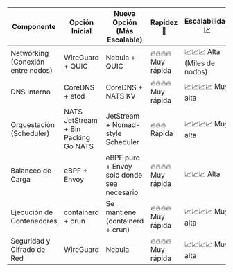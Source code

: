 | Componente |	Opción Inicial |	Nueva Opción (Más Escalable) |	Rapidez 🚀 | Escalabilidad 📈 |
|------------|-----------------|-------------------------------|-------------|-----------------|
| Networking (Conexión entre nodos) |	WireGuard + QUIC |	Nebula + QUIC |	🔥🔥🔥🔥 Muy rápida | 📈📈📈 Alta (Miles de nodos) |
| DNS Interno |	CoreDNS + etcd |	CoreDNS + NATS KV	| 🔥🔥🔥🔥 Muy rápida | 📈📈📈📈 Muy alta |
| Orquestación (Scheduler) |	NATS JetStream + Bin Packing Go	NATS | JetStream + Nomad-style Scheduler |	🔥🔥🔥 Rápida |📈📈📈📈 Muy alta |
| Balanceo de Carga |	eBPF + Envoy |	eBPF puro + Envoy solo donde sea necesario |	🔥🔥🔥🔥 Muy rápida | 📈📈📈 Alta |
| Ejecución de Contenedores |	containerd + crun |	Se mantiene (containerd + crun) |	🔥🔥🔥🔥 Muy rápida | 📈📈📈📈 Muy alta |
| Seguridad y Cifrado de Red |	WireGuard |	Nebula |	🔥🔥🔥🔥 Muy rápida | 📈📈📈📈 Muy alta |
